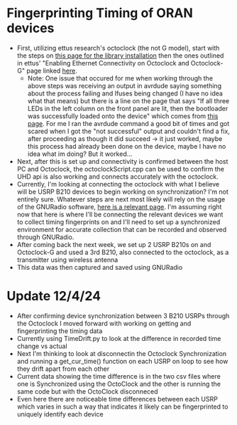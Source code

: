 # Fingerprinting Timing of ORAN devices

- First, utilizing ettus research's octoclock (the not G model), start with the steps on [this page for the library installation](https://files.ettus.com/manual/page_install.html) then the ones outlined in ettus' "Enabling Ethernet Connectivity on Octoclock and Octoclock-G" page linked [here](https://kb.ettus.com/Enabling_Ethernet_Connectivity_on_Octoclock_and_Octoclock-G).
  - Note: One issue that occured for me when working through the above steps was receiving an output in avrdude saying something about the process failing and lfuses being changed (I have no idea what that means) but there is a line on the page that says "If all three LEDs in the left column on the front panel are lit, then the bootloader was successfully loaded onto the device" which comes from [this page](https://files.ettus.com/manual/page_octoclock.html). For me I ran the avrdude command a good bit of times and got scared when I got the "not successful" output and couldn't find a fix, after proceeding as though it did succeed -> it just worked, maybe this process had already been done on the device, maybe I have no idea what im doing? But it worked...
 - Next, after this is set up and connectivity is confirmed between the host PC and Octoclock, the octoclockScript.cpp can be used to confirm the UHD api is also working and connects accurately with the octoclock.
 - Currently, I'm looking at connecting the octoclock with what I believe will be USRP B210 devices to begin working on synchronization? I'm not entirely sure. Whatever steps are next most likely will rely on the usage of the GNURadio software, [here is a relevant page](https://wiki.gnuradio.org/index.php?title=B200-B205mini_FM_Receiver). I'm assuming right now that here is where I'll be connecting the relevant devices we want to collect timing fingerprints on and I'll need to set up a synchronized environment for accurate collection that can be recorded and observed through GNURadio.
 - After coming back the next week, we set up 2 USRP B210s on and Octoclock-G and used a 3rd B210, also connected to the octoclock, as a transmitter using wireless antenna
 - This data was then captured and saved using GNURadio


# Update 12/4/24
- After confirming device synchronization between 3 B210 USRPs through the Octoclock I moved forward with working on getting and fingerprinting the timing data
- Currently using TimeDrift.py to look at the difference in recorded time change vs actual
- Next I'm thinking to look at disconnectin the Octoclock Synchronization and running a get_cur_time() function on each USRP on loop to see how they drift apart from each other
- Current data showing the time difference is in the two csv files where one is Synchronized using the OctoClock and the other is running the same code but with the OctoClock disconneced
- Even here there are noticeable time differences between each USRP which varies in such a way that indicates it likely can be fingerprinted to uniquely identify each device
